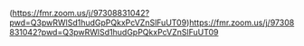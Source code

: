 (https://fmr.zoom.us/j/97308831042?pwd=Q3pwRWlSd1hudGpPQkxPcVZnSlFuUT09)https://fmr.zoom.us/j/97308831042?pwd=Q3pwRWlSd1hudGpPQkxPcVZnSlFuUT09
